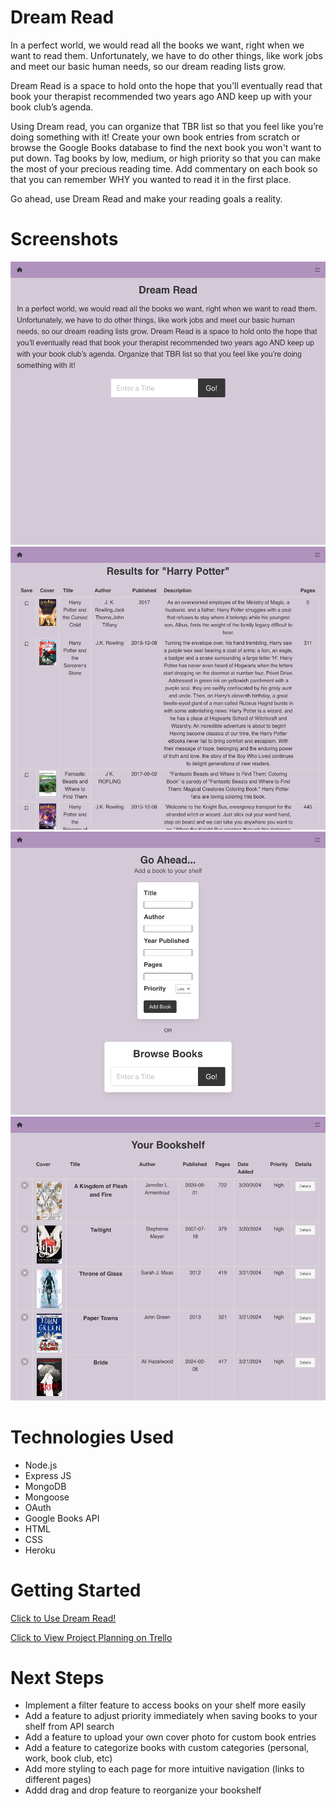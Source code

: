 # Dream Read
  In a perfect world, we would read all the books we want, right when we want to read them. Unfortunately, we have to do other things, like work jobs and meet our basic human needs, so our dream reading lists grow. 
  
  Dream Read is a space to hold onto the hope that you’ll eventually read that book your therapist recommended two years ago AND keep up with your book club’s agenda. 
  
  Using Dream read, you can organize that TBR list so that you feel like you’re doing something with it! Create your own book entries from scratch or browse the Google Books database to find the next book you won't want to put down. Tag books by low, medium, or high priority so that you can make the most of your precious reading time. Add commentary on each book so that you can remember WHY you wanted to read it in the first place.

  Go ahead, use Dream Read and make your reading goals a reality.


# Screenshots

<img src="/Dream-Read-Home.png">
<img src="/Dream-Read-Search.png">
<img src="/Dream-Read-Add.png">
<img src="/Dream-Read-Shelf.png">

# Technologies Used

- Node.js
- Express JS
- MongoDB
- Mongoose
- OAuth
- Google Books API
- HTML
- CSS
- Heroku

# Getting Started

[Click to Use Dream Read!](https://dream-read-95c5d3ae821f.herokuapp.com/)

[Click to View Project Planning on Trello](https://trello.com/invite/b/mKjkpUB3/ATTI0a978d6c4386881b19a5e376f11246098C9C7056/project-2)

# Next Steps

- Implement a filter feature to access books on your shelf more easily
- Add a feature to adjust priority immediately when saving books to your shelf from API search
- Add a feature to upload your own cover photo for custom book entries
- Add a feature to categorize books with custom categories (personal, work, book club, etc)
- Add more styling to each page for more intuitive navigation (links to different pages)
- Addd drag and drop feature to reorganize your bookshelf